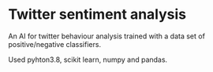 # Twitter sentiment analysis
An AI for twitter behaviour analysis trained with a data set of positive/negative classifiers. 

Used pyhton3.8, scikit learn, numpy and pandas.
